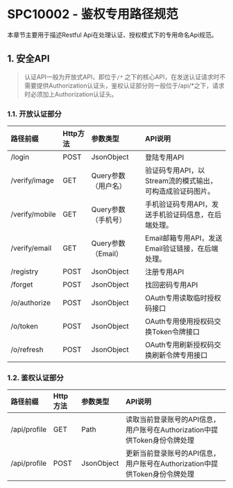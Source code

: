 # SPC10002 - 鉴权专用路径规范

本章节主要用于描述Restful Api在处理认证、授权模式下的专用命名Api规范。

## 1. 安全API

> 认证API一般为开放式API，即位于`/*` 之下的核心API，在发送认证请求时不需要提供Authorization认证头，鉴权认证部分则一般位于/api/\*之下，请求时必须加上Authorization认证头。

### 1.1. 开放认证部分

| 路径前缀 | Http方法 | 参数类型 | API说明 |
| :--- | :--- | :--- | :--- |
| /login | POST | JsonObject | 登陆专用API |
| /verify/image | GET | Query参数（用户名） | 验证码专用API，以Stream流的模式输出，可构造成验证码图片。 |
| /verify/mobile | GET | Query参数（手机号） | 手机验证码专用API，发送手机验证码信息，在后端处理。 |
| /verify/email | GET | Query参数（Email） | Email邮箱专用API，发送Email验证链接，在后端处理。 |
| /registry | POST | JsonObject | 注册专用API |
| /forget | POST | JsonObject | 找回密码专用API |
| /o/authorize | POST | JsonObject | OAuth专用读取临时授权码接口 |
| /o/token | POST | JsonObject | OAuth专用使用授权码交换Token令牌接口 |
| /o/refresh | POST | JsonObject | OAuth专用刷新授权码交换刷新令牌专用接口 |

### 1.2. 鉴权认证部分

| 路径前缀 | Http方法 | 参数类型 | API说明 |
| :--- | :--- | :--- | :--- |
| /api/profile | GET | Path | 读取当前登录账号的API信息，用户账号在Authorization中提供Token身份令牌处理 |
| /api/profile | POST | JsonObject | 更新当前登录账号的API信息，用户账号在Authorization中提供Token身份令牌处理 |



